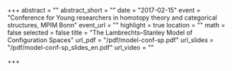 +++
abstract = ""
abstract_short = ""
date = "2017-02-15"
event = "Conference for Young researchers in homotopy theory and categorical structures, MPIM Bonn"
event_url = ""
highlight = true
location = ""
math = false
selected = false
title = "The Lambrechts–Stanley Model of Configuration Spaces"
url_pdf = "/pdf/model-conf-sp.pdf"
url_slides = "/pdf/model-conf-sp_slides_en.pdf"
url_video = ""

+++
